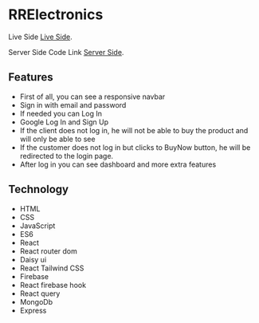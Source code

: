 # RRElectronics

Live Side [Live Side](https://assignment-12-d283f.web.app/).

Server Side Code Link [Server Side](https://github.com/programming-hero-web-course1/manufacturer-website-server-side-rumon5).

## Features
* First of all, you can see a responsive navbar
* Sign in with email and password
* If needed you can Log In
* Google Log In and Sign Up
* If the client does not log in, he will not be able to buy the product and will only be able to see
* If the customer does not log in but clicks to BuyNow button, he will be redirected to the login page.
* After log in you can see dashboard and more extra features


## Technology
* HTML
* CSS
* JavaScript
* ES6
* React 
* React router dom 
* Daisy ui
* React Tailwind CSS
* Firebase
* React firebase hook
* React query
* MongoDb
* Express